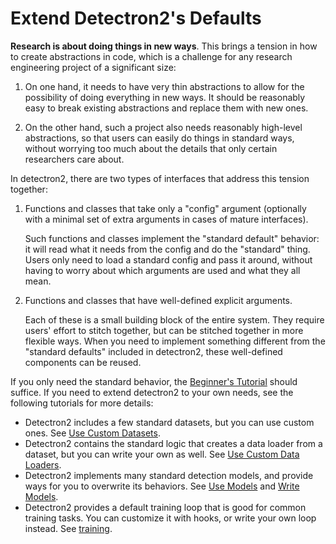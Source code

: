 # Extend Detectron2's Defaults

__Research is about doing things in new ways__.
This brings a tension in how to create abstractions in code,
which is a challenge for any research engineering project of a significant size:

1. On one hand, it needs to have very thin abstractions to allow for the possibility of doing
   everything in new ways. It should be reasonably easy to break existing
   abstractions and replace them with new ones.

2. On the other hand, such a project also needs reasonably high-level
   abstractions, so that users can easily do things in standard ways,
   without worrying too much about the details that only certain researchers care about.

In detectron2, there are two types of interfaces that address this tension together:

1. Functions and classes that take only a "config" argument (optionally with a minimal
   set of extra arguments in cases of mature interfaces).

   Such functions and classes implement
   the "standard default" behavior: it will read what it needs from the
   config and do the "standard" thing.
   Users only need to load a standard config and pass it around, without having to worry about
   which arguments are used and what they all mean.

2. Functions and classes that have well-defined explicit arguments.

   Each of these is a small building block of the entire system.
   They require users' effort to stitch together, but can be stitched together in more flexible ways.
   When you need to implement something different from the "standard defaults"
   included in detectron2, these well-defined components can be reused.


If you only need the standard behavior, the [Beginner's Tutorial](getting_started.html)
should suffice. If you need to extend detectron2 to your own needs,
see the following tutorials for more details:

* Detectron2 includes a few standard datasets, but you can use custom ones. See
  [Use Custom Datasets](datasets.html).
* Detectron2 contains the standard logic that creates a data loader from a
  dataset, but you can write your own as well. See [Use Custom Data Loaders](data_loading.html).
* Detectron2 implements many standard detection models, and provide ways for you
  to overwrite its behaviors. See [Use Models](models.html) and [Write Models](write-models.html).
* Detectron2 provides a default training loop that is good for common training tasks.
  You can customize it with hooks, or write your own loop instead. See [training](training.html).
